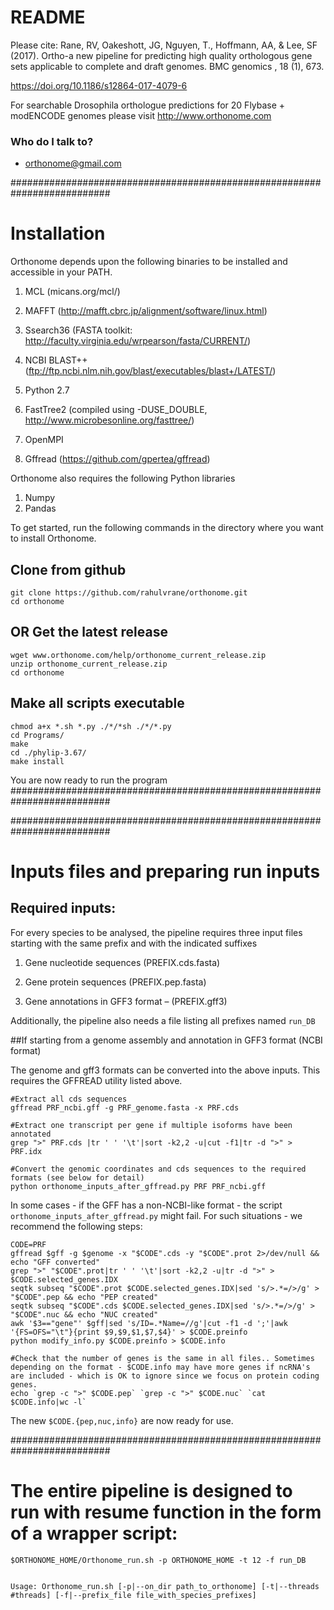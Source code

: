 # README #

Please cite: Rane, RV, Oakeshott, JG, Nguyen, T., Hoffmann, AA, & Lee, SF (2017). Ortho-a new pipeline for predicting high quality orthologous gene sets applicable to complete and draft genomes. BMC genomics , 18 (1), 673. 

https://doi.org/10.1186/s12864-017-4079-6

For searchable Drosophila orthologue predictions for 20 Flybase + modENCODE genomes please visit http://www.orthonome.com 


### Who do I talk to? ###

* orthonome@gmail.com

##########################################################################

# Installation #



Orthonome depends upon the following binaries to be installed and accessible in your PATH. 
1. MCL (micans.org/mcl/)

2. MAFFT (http://mafft.cbrc.jp/alignment/software/linux.html)
3. Ssearch36 (FASTA toolkit: http://faculty.virginia.edu/wrpearson/fasta/CURRENT/)
4. NCBI BLAST++ (ftp://ftp.ncbi.nlm.nih.gov/blast/executables/blast+/LATEST/)
5. Python 2.7
6. FastTree2 (compiled using -DUSE_DOUBLE, http://www.microbesonline.org/fasttree/)
7. OpenMPI 
8. Gffread (https://github.com/gpertea/gffread)

Orthonome also requires the following Python libraries

1. Numpy
1. Pandas

To get started, run the following commands in the directory where you want to install Orthonome. 

## Clone from github ##
```
git clone https://github.com/rahulvrane/orthonome.git
cd orthonome
```
## OR Get the latest release ##
```
wget www.orthonome.com/help/orthonome_current_release.zip
unzip orthonome_current_release.zip
cd orthonome
```
## Make all scripts executable ##
```
chmod a+x *.sh *.py ./*/*sh ./*/*.py
cd Programs/
make
cd ./phylip-3.67/
make install

```
You are now ready to run the program
##########################################################################


##########################################################################


# Inputs files and preparing run inputs #

## Required inputs: ##
For every species to be analysed, the pipeline requires three input files starting with the same prefix and with the indicated suffixes

1. Gene nucleotide sequences (PREFIX.cds.fasta)

1. Gene protein sequences (PREFIX.pep.fasta)

1. Gene annotations in GFF3 format – (PREFIX.gff3)

Additionally, the pipeline also needs a file listing all prefixes named ```run_DB```


##If starting from a genome assembly and annotation in GFF3 format (NCBI format)

The genome and gff3 formats can be converted into the above inputs. This requires the GFFREAD utility listed above.
```
#Extract all cds sequences
gffread PRF_ncbi.gff -g PRF_genome.fasta -x PRF.cds

#Extract one transcript per gene if multiple isoforms have been annotated
grep ">" PRF.cds |tr ' ' '\t'|sort -k2,2 -u|cut -f1|tr -d ">" > PRF.idx

#Convert the genomic coordinates and cds sequences to the required formats (see below for detail)
python orthonome_inputs_after_gffread.py PRF PRF_ncbi.gff
```

In some cases - if the GFF has a non-NCBI-like format - the script `orthonome_inputs_after_gffread.py` might fail. For such situations - we recommend the following steps:

```
CODE=PRF
gffread $gff -g $genome -x "$CODE".cds -y "$CODE".prot 2>/dev/null && echo "GFF converted"
grep ">" "$CODE".prot|tr ' ' '\t'|sort -k2,2 -u|tr -d ">" > $CODE.selected_genes.IDX
seqtk subseq "$CODE".prot $CODE.selected_genes.IDX|sed 's/>.*=/>/g' > "$CODE".pep && echo "PEP created"
seqtk subseq "$CODE".cds $CODE.selected_genes.IDX|sed 's/>.*=/>/g' > "$CODE".nuc && echo "NUC created"
awk '$3=="gene"' $gff|sed 's/ID=.*Name=//g'|cut -f1 -d ';'|awk '{FS=OFS="\t"}{print $9,$9,$1,$7,$4}' > $CODE.preinfo
python modify_info.py $CODE.preinfo > $CODE.info

#Check that the number of genes is the same in all files.. Sometimes depending on the format - $CODE.info may have more genes if ncRNA's are included - which is OK to ignore since we focus on protein coding genes.
echo `grep -c ">" $CODE.pep` `grep -c ">" $CODE.nuc` `cat $CODE.info|wc -l`

```

The new `$CODE.{pep,nuc,info}` are now ready for use.

##########################################################################

# The entire pipeline is designed to run with resume function in the form of a wrapper script: #

```
$ORTHONOME_HOME/Orthonome_run.sh -p ORTHONOME_HOME -t 12 -f run_DB


Usage: Orthonome_run.sh [-p|--on_dir path_to_orthonome] [-t|--threads #threads] [-f|--prefix_file file_with_species_prefixes]
```

